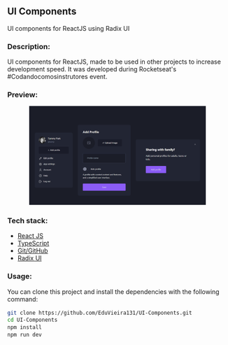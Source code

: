 ## UI Components

UI components for ReactJS using Radix UI

### Description:

UI components for ReactJS, made to be used in other projects to increase development speed. It was developed during Rocketseat's #Codandocomosinstrutores event.

### Preview:

<p align="center">
  <img alt="Project image" src=".github/preview.png" width="80%">
</p>

### Tech stack:
 
- [React JS](https://react.dev)
- [TypeScript](https://www.typescriptlang.org)
- [Git/GitHub](https://git-scm.com)
- [Radix UI](https://www.radix-ui.com)

### Usage:

You can clone this project and install the dependencies with the following command:


```sh
git clone https://github.com/EduVieira131/UI-Components.git
cd UI-Components
npm install
npm run dev
```